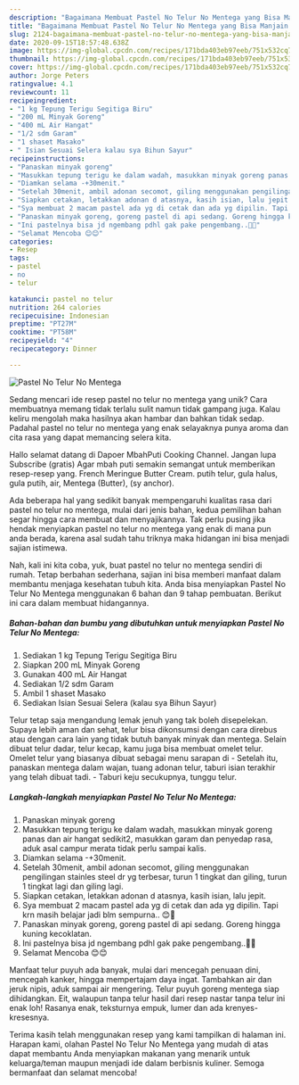 ```yaml
---
description: "Bagaimana Membuat Pastel No Telur No Mentega yang Bisa Manjain Lidah"
title: "Bagaimana Membuat Pastel No Telur No Mentega yang Bisa Manjain Lidah"
slug: 2124-bagaimana-membuat-pastel-no-telur-no-mentega-yang-bisa-manjain-lidah
date: 2020-09-15T18:57:48.638Z
image: https://img-global.cpcdn.com/recipes/171bda403eb97eeb/751x532cq70/pastel-no-telur-no-mentega-foto-resep-utama.jpg
thumbnail: https://img-global.cpcdn.com/recipes/171bda403eb97eeb/751x532cq70/pastel-no-telur-no-mentega-foto-resep-utama.jpg
cover: https://img-global.cpcdn.com/recipes/171bda403eb97eeb/751x532cq70/pastel-no-telur-no-mentega-foto-resep-utama.jpg
author: Jorge Peters
ratingvalue: 4.1
reviewcount: 11
recipeingredient:
- "1 kg Tepung Terigu Segitiga Biru"
- "200 mL Minyak Goreng"
- "400 mL Air Hangat"
- "1/2 sdm Garam"
- "1 shaset Masako"
- " Isian Sesuai Selera kalau sya Bihun Sayur"
recipeinstructions:
- "Panaskan minyak goreng"
- "Masukkan tepung terigu ke dalam wadah, masukkan minyak goreng panas dan air hangat sedikit2, masukkan garam dan penyedap rasa, aduk asal campur merata tidak perlu sampai kalis."
- "Diamkan selama -+30menit."
- "Setelah 30menit, ambil adonan secomot, giling menggunakan pengilingan stainles steel dr yg terbesar, turun 1 tingkat dan giling, turun 1 tingkat lagi dan giling lagi."
- "Siapkan cetakan, letakkan adonan d atasnya, kasih isian, lalu jepit."
- "Sya membuat 2 macam pastel ada yg di cetak dan ada yg dipilin. Tapi krn masih belajar jadi blm sempurna.. 😊🙏"
- "Panaskan minyak goreng, goreng pastel di api sedang. Goreng hingga kuning kecoklatan."
- "Ini pastelnya bisa jd ngembang pdhl gak pake pengembang..🤭🤭"
- "Selamat Mencoba 😊😊"
categories:
- Resep
tags:
- pastel
- no
- telur

katakunci: pastel no telur 
nutrition: 264 calories
recipecuisine: Indonesian
preptime: "PT27M"
cooktime: "PT58M"
recipeyield: "4"
recipecategory: Dinner

---
```



![Pastel No Telur No Mentega](https://img-global.cpcdn.com/recipes/171bda403eb97eeb/751x532cq70/pastel-no-telur-no-mentega-foto-resep-utama.jpg)

Sedang mencari ide resep pastel no telur no mentega yang unik? Cara membuatnya memang tidak terlalu sulit namun tidak gampang juga. Kalau keliru mengolah maka hasilnya akan hambar dan bahkan tidak sedap. Padahal pastel no telur no mentega yang enak selayaknya punya aroma dan cita rasa yang dapat memancing selera kita.

Hallo selamat datang di Dapoer MbahPuti Cooking Channel. Jangan lupa Subscribe (gratis) Agar mbah puti semakin semangat untuk memberikan resep-resep yang. French Meringue Butter Cream. putih telur, gula halus, gula putih, air, Mentega (Butter), (sy anchor).

Ada beberapa hal yang sedikit banyak mempengaruhi kualitas rasa dari pastel no telur no mentega, mulai dari jenis bahan, kedua pemilihan bahan segar hingga cara membuat dan menyajikannya. Tak perlu pusing jika hendak menyiapkan pastel no telur no mentega yang enak di mana pun anda berada, karena asal sudah tahu triknya maka hidangan ini bisa menjadi sajian istimewa.


Nah, kali ini kita coba, yuk, buat pastel no telur no mentega sendiri di rumah. Tetap berbahan sederhana, sajian ini bisa memberi manfaat dalam membantu menjaga kesehatan tubuh kita. Anda bisa menyiapkan Pastel No Telur No Mentega menggunakan 6 bahan dan 9 tahap pembuatan. Berikut ini cara dalam membuat hidangannya.

<!--inarticleads1-->

##### Bahan-bahan dan bumbu yang dibutuhkan untuk menyiapkan Pastel No Telur No Mentega:

1. Sediakan 1 kg Tepung Terigu Segitiga Biru
1. Siapkan 200 mL Minyak Goreng
1. Gunakan 400 mL Air Hangat
1. Sediakan 1/2 sdm Garam
1. Ambil 1 shaset Masako
1. Sediakan  Isian Sesuai Selera (kalau sya Bihun Sayur)


Telur tetap saja mengandung lemak jenuh yang tak boleh disepelekan. Supaya lebih aman dan sehat, telur bisa dikonsumsi dengan cara direbus atau dengan cara lain yang tidak butuh banyak minyak dan mentega. Selain dibuat telur dadar, telur kecap, kamu juga bisa membuat omelet telur. Omelet telur yang biasanya dibuat sebagai menu sarapan di - Setelah itu, panaskan mentega dalam wajan, tuang adonan telur, taburi isian terakhir yang telah dibuat tadi. - Taburi keju secukupnya, tunggu telur. 

<!--inarticleads2-->

##### Langkah-langkah menyiapkan Pastel No Telur No Mentega:

1. Panaskan minyak goreng
1. Masukkan tepung terigu ke dalam wadah, masukkan minyak goreng panas dan air hangat sedikit2, masukkan garam dan penyedap rasa, aduk asal campur merata tidak perlu sampai kalis.
1. Diamkan selama -+30menit.
1. Setelah 30menit, ambil adonan secomot, giling menggunakan pengilingan stainles steel dr yg terbesar, turun 1 tingkat dan giling, turun 1 tingkat lagi dan giling lagi.
1. Siapkan cetakan, letakkan adonan d atasnya, kasih isian, lalu jepit.
1. Sya membuat 2 macam pastel ada yg di cetak dan ada yg dipilin. Tapi krn masih belajar jadi blm sempurna.. 😊🙏
1. Panaskan minyak goreng, goreng pastel di api sedang. Goreng hingga kuning kecoklatan.
1. Ini pastelnya bisa jd ngembang pdhl gak pake pengembang..🤭🤭
1. Selamat Mencoba 😊😊


Manfaat telur puyuh ada banyak, mulai dari mencegah penuaan dini, mencegah kanker, hingga mempertajam daya ingat. Tambahkan air dan jeruk nipis, aduk sampai air mengering. Telur puyuh goreng mentega siap dihidangkan. Eit, walaupun tanpa telur hasil dari resep nastar tanpa telur ini enak loh! Rasanya enak, teksturnya empuk, lumer dan ada krenyes-kresesnya. 

Terima kasih telah menggunakan resep yang kami tampilkan di halaman ini. Harapan kami, olahan Pastel No Telur No Mentega yang mudah di atas dapat membantu Anda menyiapkan makanan yang menarik untuk keluarga/teman maupun menjadi ide dalam berbisnis kuliner. Semoga bermanfaat dan selamat mencoba!
